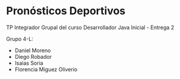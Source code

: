 # Pronósticos Deportivos
TP Integrador Grupal del curso Desarrollador Java Inicial - Entrega 2

Grupo 4-L:
- Daniel Moreno
- Diego Robador
- Isaias Soria
- Florencia Miguez Oliverio
